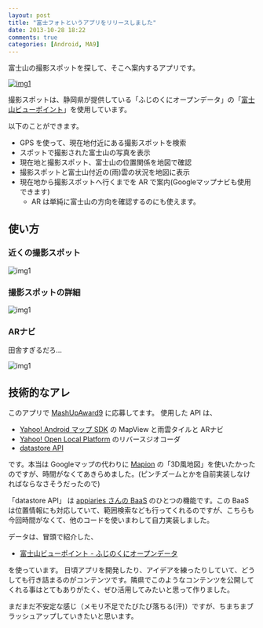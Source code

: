 ```yaml
---
layout: post
title: "富士フォトというアプリをリリースしました"
date: 2013-10-28 18:22
comments: true
categories: [Android, MA9]
---
```

富士山の撮影スポットを探して、そこへ案内するアプリです。
<!--more-->
[![img1](https://dl.dropboxusercontent.com/u/264530/qiita/fujiphoto_00.png)](https://play.google.com/store/apps/details?id=com.amay077.android.fujiphoto)

撮影スポットは、静岡県が提供している「ふじのくにオープンデータ」の「[富士山ビューポイント](open-data.pref..jp/htdocs/index.php?action=pages_view_main&active_action=multidatabase_view_main_detail&content_id=33&multidatabase_id=2&block_id=15#_15)」を使用しています。

以下のことができます。

* GPS を使って、現在地付近にある撮影スポットを検索
* スポットで撮影された富士山の写真を表示
* 現在地と撮影スポット、富士山の位置関係を地図で確認
* 撮影スポットと富士山付近の(雨)雲の状況を地図に表示
* 現在地から撮影スポットへ行くまでを AR で案内(Googleマップナビも使用できます)
	* AR は単純に富士山の方向を確認するのにも使えます。

## 使い方

### 近くの撮影スポット

![img1](https://dl.dropboxusercontent.com/u/264530/qiita/fujiphoto_01.png)

### 撮影スポットの詳細

![img1](https://dl.dropboxusercontent.com/u/264530/qiita/fujiphoto_02.png)

### ARナビ

田舎すぎるだろ…

![img1](https://dl.dropboxusercontent.com/u/264530/qiita/fujiphoto_03.png)

## 技術的なアレ

このアプリで [MashUpAward9](http://ma9.mashupaward.jp/works/348) に応募してます。
使用した API は、

* [Yahoo! Android マップ SDK](http://ma9.mashupaward.jp/apis/216) の MapView と雨雲タイルと ARナビ
* [Yahoo! Open Local Platform](http://ma9.mashupaward.jp/apis/218) のリバースジオコーダ
* [datastore API](http://ma9.mashupaward.jp/apis/145)

です。本当は Googleマップの代わりに [Mapion](http://ma9.mashupaward.jp/apis/36) の「3D風地図」を使いたかったのですが、時間がなくてあきらめました。(ピンチズームとかを自前実装しなければならなさそうだったので)

「datastore API」 は [appiaries さんの BaaS](http://www.appiaries.com/jp/) のひとつの機能です。この BaaS は位置情報にも対応していて、範囲検索なども行ってくれるのですが、こちらも今回時間がなくて、他のコードを使いまわして自力実装しました。

データは、冒頭で紹介した、

* [富士山ビューポイント - ふじのくにオープンデータ](open-data.pref..jp/htdocs/index.php?action=pages_view_main&active_action=multidatabase_view_main_detail&content_id=33&multidatabase_id=2&block_id=15#_15)

を使っています。
日頃アプリを開発したり、アイデアを練ったりしていて、どうしても行き詰まるのがコンテンツです。隣県でこのようなコンテンツを公開してくれる事はとてもありがたく、ぜひ活用してみたいと思って作りました。

まだまだ不安定な感じ（メモリ不足でたびたび落ちる(汗)）ですが、ちまちまブラッシュアップしていきたいと思います。